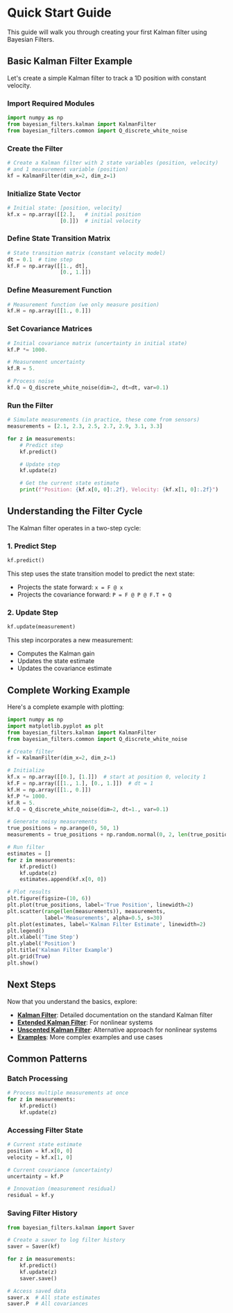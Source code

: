 # Quick Start Guide

This guide will walk you through creating your first Kalman filter using Bayesian Filters.

## Basic Kalman Filter Example

Let's create a simple Kalman filter to track a 1D position with constant velocity.

### Import Required Modules

```python
import numpy as np
from bayesian_filters.kalman import KalmanFilter
from bayesian_filters.common import Q_discrete_white_noise
```

### Create the Filter

```python
# Create a Kalman filter with 2 state variables (position, velocity)
# and 1 measurement variable (position)
kf = KalmanFilter(dim_x=2, dim_z=1)
```

### Initialize State Vector

```python
# Initial state: [position, velocity]
kf.x = np.array([[2.],   # initial position
                 [0.]])  # initial velocity
```

### Define State Transition Matrix

```python
# State transition matrix (constant velocity model)
dt = 0.1  # time step
kf.F = np.array([[1., dt],
                 [0., 1.]])
```

### Define Measurement Function

```python
# Measurement function (we only measure position)
kf.H = np.array([[1., 0.]])
```

### Set Covariance Matrices

```python
# Initial covariance matrix (uncertainty in initial state)
kf.P *= 1000.

# Measurement uncertainty
kf.R = 5.

# Process noise
kf.Q = Q_discrete_white_noise(dim=2, dt=dt, var=0.1)
```

### Run the Filter

```python
# Simulate measurements (in practice, these come from sensors)
measurements = [2.1, 2.3, 2.5, 2.7, 2.9, 3.1, 3.3]

for z in measurements:
    # Predict step
    kf.predict()

    # Update step
    kf.update(z)

    # Get the current state estimate
    print(f"Position: {kf.x[0, 0]:.2f}, Velocity: {kf.x[1, 0]:.2f}")
```

## Understanding the Filter Cycle

The Kalman filter operates in a two-step cycle:

### 1. Predict Step

```python
kf.predict()
```

This step uses the state transition model to predict the next state:

- Projects the state forward: `x = F @ x`
- Projects the covariance forward: `P = F @ P @ F.T + Q`

### 2. Update Step

```python
kf.update(measurement)
```

This step incorporates a new measurement:

- Computes the Kalman gain
- Updates the state estimate
- Updates the covariance estimate

## Complete Working Example

Here's a complete example with plotting:

```python
import numpy as np
import matplotlib.pyplot as plt
from bayesian_filters.kalman import KalmanFilter
from bayesian_filters.common import Q_discrete_white_noise

# Create filter
kf = KalmanFilter(dim_x=2, dim_z=1)

# Initialize
kf.x = np.array([[0.], [1.]])  # start at position 0, velocity 1
kf.F = np.array([[1., 1.], [0., 1.]])  # dt = 1
kf.H = np.array([[1., 0.]])
kf.P *= 1000.
kf.R = 5.
kf.Q = Q_discrete_white_noise(dim=2, dt=1., var=0.1)

# Generate noisy measurements
true_positions = np.arange(0, 50, 1)
measurements = true_positions + np.random.normal(0, 2, len(true_positions))

# Run filter
estimates = []
for z in measurements:
    kf.predict()
    kf.update(z)
    estimates.append(kf.x[0, 0])

# Plot results
plt.figure(figsize=(10, 6))
plt.plot(true_positions, label='True Position', linewidth=2)
plt.scatter(range(len(measurements)), measurements,
            label='Measurements', alpha=0.5, s=30)
plt.plot(estimates, label='Kalman Filter Estimate', linewidth=2)
plt.legend()
plt.xlabel('Time Step')
plt.ylabel('Position')
plt.title('Kalman Filter Example')
plt.grid(True)
plt.show()
```

## Next Steps

Now that you understand the basics, explore:

- **[Kalman Filter](../filters/kalman-filter.md)**: Detailed documentation on the standard Kalman filter
- **[Extended Kalman Filter](../filters/extended-kalman-filter.md)**: For nonlinear systems
- **[Unscented Kalman Filter](../filters/unscented-kalman-filter.md)**: Alternative approach for nonlinear systems
- **[Examples](../examples.md)**: More complex examples and use cases

## Common Patterns

### Batch Processing

```python
# Process multiple measurements at once
for z in measurements:
    kf.predict()
    kf.update(z)
```

### Accessing Filter State

```python
# Current state estimate
position = kf.x[0, 0]
velocity = kf.x[1, 0]

# Current covariance (uncertainty)
uncertainty = kf.P

# Innovation (measurement residual)
residual = kf.y
```

### Saving Filter History

```python
from bayesian_filters.kalman import Saver

# Create a saver to log filter history
saver = Saver(kf)

for z in measurements:
    kf.predict()
    kf.update(z)
    saver.save()

# Access saved data
saver.x  # All state estimates
saver.P  # All covariances
```
